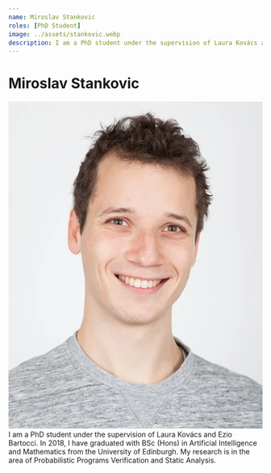 ```yaml
---
name: Miroslav Stankovic
roles: [PhD Student]
image: ../assets/stankovic.webp
description: I am a PhD student under the supervision of Laura Kovács and Ezio Bartocci.
---
```


# Miroslav Stankovic

<img class="main-image" src="../assets/stankovic.webp"/>
I am a PhD student under the supervision of Laura Kovács and Ezio Bartocci. In 2018, I have graduated with BSc (Hons)
in Artificial Intelligence and Mathematics from the University of Edinburgh. My research is in the area of
Probabilistic Programs Verification and Static Analysis.

